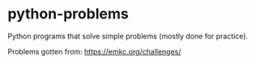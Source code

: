 # python-problems
Python programs that solve simple problems (mostly done for practice).

Problems gotten from: https://emkc.org/challenges/